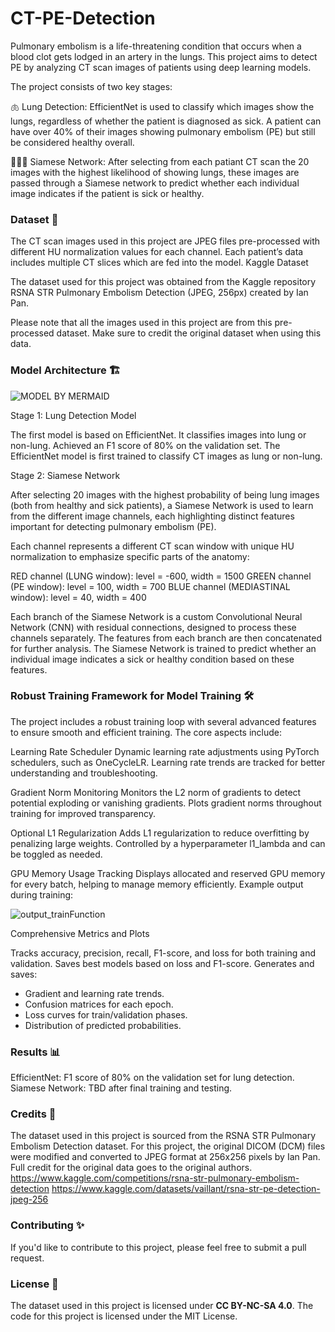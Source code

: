# CT-PE-Detection
Pulmonary embolism is a life-threatening condition that occurs when a blood clot gets lodged in an artery in the lungs. This project aims to detect PE by analyzing CT scan images of patients using deep learning models.

The project consists of two key stages:

  🫁 Lung Detection: EfficientNet is used to classify which images show the lungs, regardless of whether the patient is diagnosed as sick. A patient can have over 40% of their images showing pulmonary embolism (PE) but still be considered healthy overall.

  🤖🤖🤖 Siamese Network: After selecting from each patiant CT scan the 20 images with the highest likelihood of showing lungs, these images are passed through a Siamese network to predict whether each individual image indicates if the patient is sick or healthy.
  

### Dataset 📂

The CT scan images used in this project are JPEG files pre-processed with different HU normalization values for each channel. Each patient’s data includes multiple CT slices which are fed into the model.
Kaggle Dataset

The dataset used for this project was obtained from the Kaggle repository RSNA STR Pulmonary Embolism Detection (JPEG, 256px) created by Ian Pan.

Please note that all the images used in this project are from this pre-processed dataset. Make sure to credit the original dataset when using this data.

### Model Architecture 🏗️

![MODEL BY MERMAID](https://github.com/user-attachments/assets/b9e15740-5747-4551-aa54-4064b2f7b805)

Stage 1: Lung Detection Model

The first model is based on EfficientNet.
It classifies images into lung or non-lung.
Achieved an F1 score of 80% on the validation set.
The EfficientNet model is first trained to classify CT images as lung or non-lung.

Stage 2: Siamese Network

After selecting 20 images with the highest probability of being lung images (both from healthy and sick patients), a Siamese Network is used to learn from the different image channels, each highlighting distinct features important for detecting pulmonary embolism (PE).

Each channel represents a different CT scan window with unique HU normalization to emphasize specific parts of the anatomy:

RED channel (LUNG window): level = -600, width = 1500
GREEN channel (PE window): level = 100, width = 700
BLUE channel (MEDIASTINAL window): level = 40, width = 400

Each branch of the Siamese Network is a custom Convolutional Neural Network (CNN) with residual connections, designed to process these channels separately. The features from each branch are then concatenated for further analysis. The Siamese Network is trained to predict whether an individual image indicates a sick or healthy condition based on these features.

### Robust Training Framework for Model Training 🛠️

The project includes a robust training loop with several advanced features to ensure smooth and efficient training. The core aspects include:

Learning Rate Scheduler
Dynamic learning rate adjustments using PyTorch schedulers, such as OneCycleLR.
Learning rate trends are tracked for better understanding and troubleshooting.

Gradient Norm Monitoring
Monitors the L2 norm of gradients to detect potential exploding or vanishing gradients.
Plots gradient norms throughout training for improved transparency.

Optional L1 Regularization
Adds L1 regularization to reduce overfitting by penalizing large weights.
Controlled by a hyperparameter l1_lambda and can be toggled as needed.

GPU Memory Usage Tracking
Displays allocated and reserved GPU memory for every batch, helping to manage memory efficiently.
Example output during training:
        
![output_trainFunction](https://github.com/user-attachments/assets/047f3bfb-a57f-4470-b8f6-5af36c083724)


Comprehensive Metrics and Plots

Tracks accuracy, precision, recall, F1-score, and loss for both training and validation.
Saves best models based on loss and F1-score.
Generates and saves:
- Gradient and learning rate trends.
- Confusion matrices for each epoch.
- Loss curves for train/validation phases.
- Distribution of predicted probabilities.

        
### Results 📊

EfficientNet: F1 score of 80% on the validation set for lung detection.
Siamese Network: TBD after final training and testing.


### Credits 🙌

The dataset used in this project is sourced from the RSNA STR Pulmonary Embolism Detection dataset. For this project, the original DICOM (DCM) files were modified and converted to JPEG format at 256x256 pixels by Ian Pan. Full credit for the original data goes to the original authors.
https://www.kaggle.com/competitions/rsna-str-pulmonary-embolism-detection
https://www.kaggle.com/datasets/vaillant/rsna-str-pe-detection-jpeg-256

### Contributing ✨

If you'd like to contribute to this project, please feel free to submit a pull request.

### License 📜

The dataset used in this project is licensed under **CC BY-NC-SA 4.0**. The code for this project is licensed under the MIT License.
